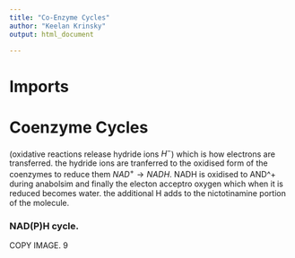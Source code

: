 ```yaml
---
title: "Co-Enzyme Cycles"
author: "Keelan Krinsky"
output: html_document

---
```


# Imports

# Coenzyme Cycles
(oxidative reactions release hydride ions $H^-$) which is how electrons are transferred. the hydride ions are tranferred to the oxidised form of the coenzymes to reduce them $NAD^+\rightarrow NADH$. NADH is oxidised to AND^+ during anabolsim and finally the electon acceptro oxygen which when it is reduced becomes water. 
the additional H adds to the nictotinamine portion of the molecule. 

### NAD(P)H cycle. 


COPY IMAGE. 9
